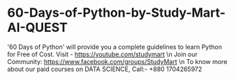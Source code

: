 # 60-Days-of-Python-by-Study-Mart-AI-QUEST
'60 Days of Python' will provide you a complete guidelines to learn Python for Free of Cost. Visit - https://youtube.com/studymart \n
Join our Community: https://www.facebook.com/groups/StudyMart \n
To know more about our paid courses on DATA SCIENCE, Call:- +880 1704265972
